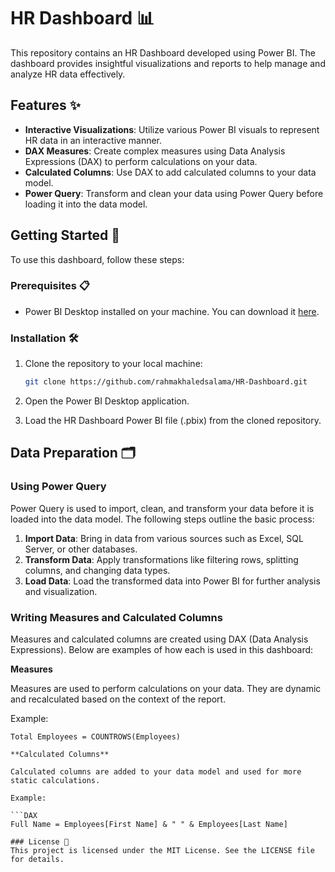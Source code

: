 # HR Dashboard 📊

This repository contains an HR Dashboard developed using Power BI. The dashboard provides insightful visualizations and reports to help manage and analyze HR data effectively.

## Features ✨

- **Interactive Visualizations**: Utilize various Power BI visuals to represent HR data in an interactive manner.
- **DAX Measures**: Create complex measures using Data Analysis Expressions (DAX) to perform calculations on your data.
- **Calculated Columns**: Use DAX to add calculated columns to your data model.
- **Power Query**: Transform and clean your data using Power Query before loading it into the data model.

## Getting Started 🚀

To use this dashboard, follow these steps:

### Prerequisites 📋

- Power BI Desktop installed on your machine. You can download it [here](https://powerbi.microsoft.com/en-us/desktop/).

### Installation 🛠

1. Clone the repository to your local machine:
    
    ```bash
    git clone https://github.com/rahmakhaledsalama/HR-Dashboard.git
    ```
2. Open the Power BI Desktop application.
3. Load the HR Dashboard Power BI file (.pbix) from the cloned repository.

## Data Preparation 🗂

### Using Power Query

Power Query is used to import, clean, and transform your data before it is loaded into the data model. The following steps outline the basic process:

1. **Import Data**: Bring in data from various sources such as Excel, SQL Server, or other databases.
2. **Transform Data**: Apply transformations like filtering rows, splitting columns, and changing data types.
3. **Load Data**: Load the transformed data into Power BI for further analysis and visualization.

### Writing Measures and Calculated Columns

Measures and calculated columns are created using DAX (Data Analysis Expressions). Below are examples of how each is used in this dashboard:

**Measures**

Measures are used to perform calculations on your data. They are dynamic and recalculated based on the context of the report.

Example:

```DAX
Total Employees = COUNTROWS(Employees)

**Calculated Columns**

Calculated columns are added to your data model and used for more static calculations.

Example:

```DAX
Full Name = Employees[First Name] & " " & Employees[Last Name]

### License 📜
This project is licensed under the MIT License. See the LICENSE file for details.
